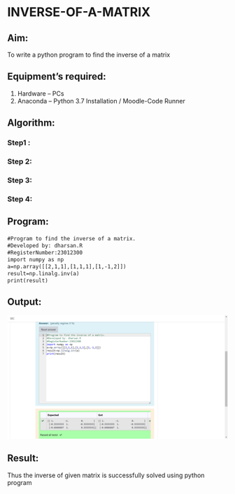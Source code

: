 # INVERSE-OF-A-MATRIX
## Aim:
To write a python program to find the inverse of a matrix
## Equipment’s required:
1. 	Hardware – PCs
2. 	Anaconda – Python 3.7 Installation / Moodle-Code Runner
## Algorithm:
### Step1 : 
### Step 2: 
### Step 3: 
### Step 4: 

## Program:
```
#Program to find the inverse of a matrix.
#Developed by: dharsan.R
#RegisterNumber:23012300
import numpy as np
a=np.array([[2,1,1],[1,1,1],[1,-1,2]])
result=np.linalg.inv(a)
print(result)

```
## Output:

![Alt text](<Screenshot (48).png>)

## Result:
Thus the inverse of given matrix is successfully solved using python program

